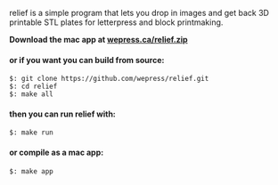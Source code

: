 relief is a simple program that lets you drop in images and get back 3D printable STL plates for letterpress and block printmaking.

**Download the mac app at [wepress.ca/relief.zip](https://wepress.ca/relief.zip)**

#### or if you want you can build from source:
```
$: git clone https://github.com/wepress/relief.git
$: cd relief
$: make all
```

#### then you can run relief with:
```
$: make run
```

#### or compile as a mac app:
```
$: make app
```
